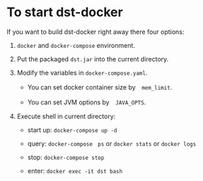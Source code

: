 

# To start dst-docker 
If you want to build dst-docker right away there four options:

1. ```docker``` and  ```docker-compose``` environment.

2. Put the packaged ```dst.jar``` into the current directory.

3. Modify the variables in ```docker-compose.yaml```.

    *  You can set docker container size by　```mem_limit```.

    *  You can set JVM options by　```JAVA_OPTS```.

4. Execute shell in current directory:

    * start up: ```docker-compose up -d```

    * query: ```docker-compose　ps``` or ```docker stats``` or ```docker logs```

    * stop: ```docker-compose stop```

    * enter: ```docker exec -it dst bash```







